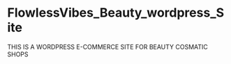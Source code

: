 # FlowlessVibes_Beauty_wordpress_Site
 THIS IS A WORDPRESS E-COMMERCE SITE FOR BEAUTY COSMATIC SHOPS
